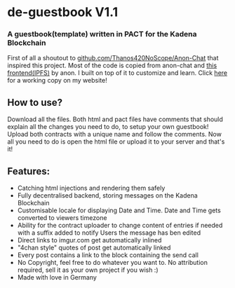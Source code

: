 # de-guestbook V1.1
### A guestbook(template) written in PACT for the Kadena Blockchain

First of all a shoutout to [github.com/Thanos420NoScope/Anon-Chat](https://github.com/Thanos420NoScope/Anon-Chat) that inspired this project. 
Most of the code is copied from anon-chat and [this frontend(IPFS)](https://ipfs.io/ipfs/QmcTRrux4MbjVFY3yCw6f2WDLgtpT5fmGZRDJrbgKZG59U) by anon. I built on top of it to customize and learn.
Click [here](https://julz.cafe/guestbook.html) for a working copy on my website!

## How to use?
Download all the files. Both html and pact files have comments that should explain all the changes you need to do, to setup your own guestbook!
Upload both contracts with a unique name and follow the comments.
Now all you need to do is open the html file or  upload it to your server and that's it!

## Features:
* Catching html injections and rendering them safely
* Fully decentralised backend, storing messages on the Kadena Blockchain
* Customisable locale for displaying Date and Time. Date and Time gets converted to viewers timezone
* Ability for the contract uploader to change content of entries if needed with a suffix added to notify Users the message has ben edited
* Direct links to imgur.com get automatically inlined
* "4chan style" quotes of post get automatically linked
* Every post contains a link to the block containing the send call
* No Copyright, feel free to do whatever you want to. No attribution required, sell it as your own project if you wish :)
* Made with love in Germany
